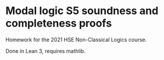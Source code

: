 # Modal logic S5 soundness and completeness proofs

Homework for the 2021 HSE Non-Classical Logics course.

Done in Lean 3, requires mathlib.
